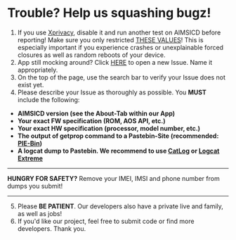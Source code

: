 # Trouble? Help us squashing bugz!

1. If you use [Xprivacy](https://github.com/M66B/XPrivacy), disable it and run another test on AIMSICD before reporting! Make sure you only restricted [THESE VALUES](https://github.com/SecUpwN/Android-IMSI-Catcher-Detector/issues/25#issuecomment-42121414)! This is especially important if you experience crashes or unexplainable forced closures as well as random reboots of your device.
2. App still mocking around? Click [HERE](https://github.com/SecUpwN/Android-IMSI-Catcher-Detector/issues) to open a new Issue. Name it appropriately.
3. On the top of the page, use the search bar to verify your Issue does not exist yet.
4. Please describe your Issue as thoroughly as possible. You **MUST** include the following:

- **AIMSICD version (see the About-Tab within our App)**
- **Your exact FW specification (ROM, AOS API, etc.)**
- **Your exact HW specification (processor, model number, etc.)**
- **The output of getprop command to a Pastebin-Site (recommended: [PIE-Bin](https://defuse.ca/pastebin.htm))**
- **A logcat dump to Pastebin. We recommend to use [CatLog](https://play.google.com/store/apps/details?id=com.nolanlawson.logcat) or [Logcat Extreme](https://play.google.com/store/apps/details?id=scd.lcex)**

---

**HUNGRY FOR SAFETY?** Remove your IMEI, IMSI and phone number from dumps you submit!

---

5. Please **BE PATIENT**. Our developers also have a private live and family, as well as jobs!
6. If you'd like our project, feel free to submit code or find more developers. Thank you.